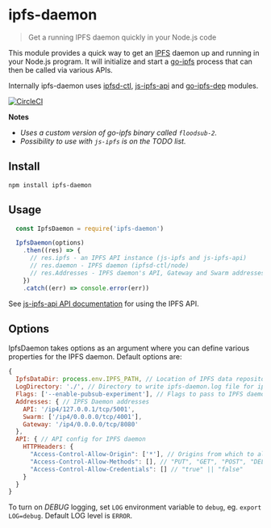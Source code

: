 # ipfs-daemon

> Get a running IPFS daemon quickly in your Node.js code

This module provides a quick way to get an [IPFS](https://ipfs.io) daemon up and running in your Node.js program. It will initialize and start a [go-ipfs](https://github.com/ipfs/go-ipfs) process that can then be called via various APIs. 

Internally ipfs-daemon uses [ipfsd-ctl](https://github.com/ipfs/js-ipfsd-ctl), [js-ipfs-api](https://github.com/ipfs/js-ipfs-api) and [go-ipfs-dep](https://github.com/haadcode/go-ipfs-dep) modules.

[![CircleCI](https://circleci.com/gh/haadcode/ipfs-daemon.svg?style=shield)](https://circleci.com/gh/haadcode/ipfs-daemon)

**Notes** 
- *Uses a custom version of go-ipfs binary called `floodsub-2`.*
- *Possibility to use with `js-ipfs` is on the TODO list.*

## Install
```
npm install ipfs-daemon
```

## Usage
```javascript
  const IpfsDaemon = require('ipfs-daemon')

  IpfsDaemon(options)
    .then((res) => {
      // res.ipfs - an IPFS API instance (js-ipfs and js-ipfs-api)
      // res.daemon - IPFS daemon (ipfsd-ctl/node)
      // res.Addresses - IPFS daemon's API, Gateway and Swarm addresses
    })
    .catch((err) => console.error(err))
```

See [js-ipfs-api API documentation](https://github.com/ipfs/js-ipfs-api#api) for using the IPFS API.

## Options

IpfsDaemon takes options as an argument where you can define various properties for the IPFS daemon. Default options are:

```javascript
{
  IpfsDataDir: process.env.IPFS_PATH, // Location of IPFS data repository
  LogDirectory: './', // Directory to write ipfs-daemon.log file for ipfs-daemon
  Flags: ['--enable-pubsub-experiment'], // Flags to pass to IPFS daemon
  Addresses: { // IPFS Daemon addresses
    API: '/ip4/127.0.0.1/tcp/5001',
    Swarm: ['/ip4/0.0.0.0/tcp/4001'],
    Gateway: '/ip4/0.0.0.0/tcp/8080'
  },
  API: { // API config for IPFS daemon
    HTTPHeaders: {
      "Access-Control-Allow-Origin": ['*'], // Origins from which to allow http requests
      "Access-Control-Allow-Methods": [], // "PUT", "GET", "POST", "DELETE", etc.
      "Access-Control-Allow-Credentials": [] // "true" || "false"
    } 
  }
}
```

To turn on *DEBUG* logging, set `LOG` environment variable to `debug`, eg. `export LOG=debug`. Default LOG level is `ERROR`.
